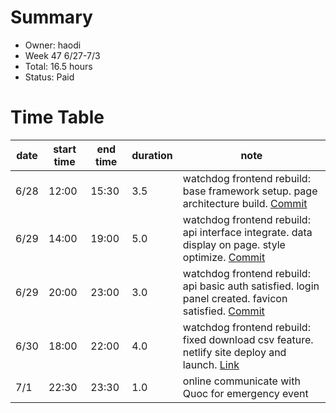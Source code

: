 # Summary
* Owner: haodi
* Week 47 6/27-7/3
* Total: 16.5 hours
* Status: Paid

# Time Table
| date  | start time  | end time | duration  |  note |
|---|---|---|---|---|
| 6/28 | 12:00 | 15:30 | 3.5 | watchdog frontend rebuild: base framework setup. page architecture build. [Commit](https://github.com/jhd2best/watchdog-frontend/commit/1a3c647991431cab2c50918f9fa0314011d1666b) |
| 6/29 | 14:00 | 19:00 | 5.0 | watchdog frontend rebuild: api interface integrate. data display on page. style optimize. [Commit](https://github.com/jhd2best/watchdog-frontend/commit/1a3c647991431cab2c50918f9fa0314011d1666b) |
| 6/29 | 20:00 | 23:00 | 3.0 | watchdog frontend rebuild: api basic auth satisfied. login panel created. favicon satisfied. [Commit](https://github.com/jhd2best/watchdog-frontend/commit/befd24910d3cb883302f30ac7dd678e2832367b2) |
| 6/30 | 18:00 | 22:00 | 4.0 | watchdog frontend rebuild: fixed download csv feature. netlify site deploy and launch. [Link](https://watchdog-new.netlify.app) |
| 7/1 | 22:30 | 23:30 | 1.0 | online communicate with Quoc for emergency event |
